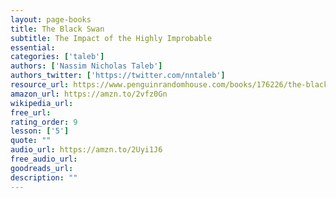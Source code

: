 ```yaml
---
layout: page-books
title: The Black Swan
subtitle: The Impact of the Highly Improbable
essential: 
categories: ['taleb']
authors: ['Nassim Nicholas Taleb']
authors_twitter: ['https://twitter.com/nntaleb']
resource_url: https://www.penguinrandomhouse.com/books/176226/the-black-swan-second-edition-by-nassim-nicholas-taleb/
amazon_url: https://amzn.to/2vfz0Gn
wikipedia_url: 
free_url: 
rating_order: 9
lesson: ['5']
quote: ""
audio_url: https://amzn.to/2Uyi1J6
free_audio_url: 
goodreads_url: 
description: ""
---
```

